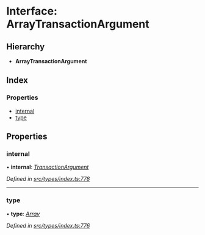 # Interface: ArrayTransactionArgument

## Hierarchy

* **ArrayTransactionArgument**

## Index

### Properties

* [internal](arraytransactionargument.md#internal)
* [type](arraytransactionargument.md#type)

## Properties

###  internal

• **internal**: *[TransactionArgument](../globals.md#transactionargument)*

*Defined in [src/types/index.ts:778](https://github.com/PolymathNetwork/polymesh-sdk/blob/23062de4/src/types/index.ts#L778)*

___

###  type

• **type**: *[Array](../enums/transactionargumenttype.md#array)*

*Defined in [src/types/index.ts:776](https://github.com/PolymathNetwork/polymesh-sdk/blob/23062de4/src/types/index.ts#L776)*
